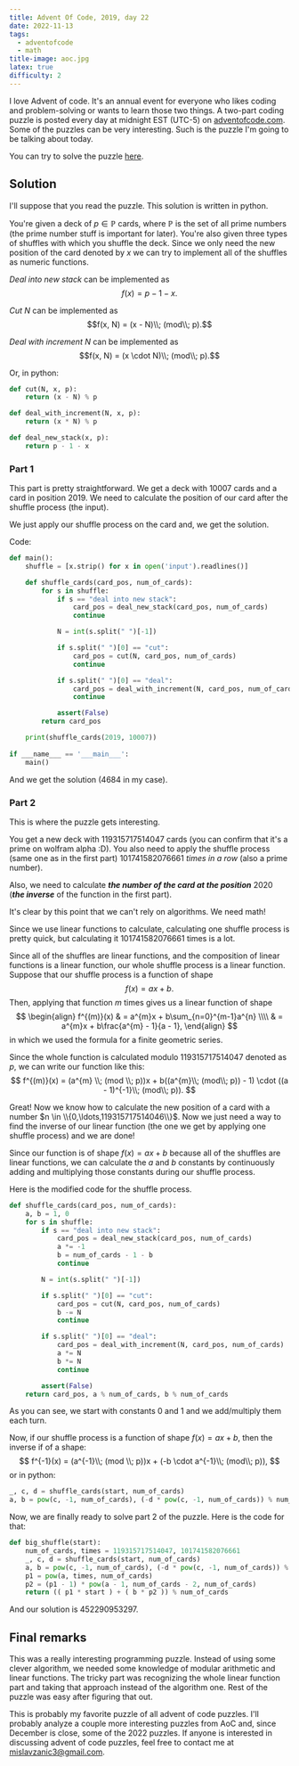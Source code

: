 ```yaml
---
title: Advent Of Code, 2019, day 22
date: 2022-11-13
tags: 
  - adventofcode
  - math
title-image: aoc.jpg
latex: true
difficulty: 2
---
```

I love Advent of code.
It's an annual event for everyone who likes coding and problem-solving or wants to learn those two things.
A two-part coding puzzle is posted every day at midnight EST (UTC-5) on [adventofcode.com](https://adventofcode.com "adventofcode.com").
Some of the puzzles can be very interesting.
Such is the puzzle I'm going to be talking about today.

You can try to solve the puzzle [here](https://adventofcode.com/2019/day/22 "https://adventofcode.com/2019/day/22").

## Solution
I'll suppose that you read the puzzle.
This solution is written in python.

You're given a deck of $p \in \mathbb{P}$ cards, where $\mathbb{P}$ is the set of all prime numbers (the prime number stuff is important for later).
You're also given three types of shuffles with which you shuffle the deck.
Since we only need the new position of the card denoted by $x$ we can try to implement all of the shuffles as numeric functions.

*Deal into new stack* can be implemented as $$f(x) = p - 1 - x.$$

*Cut N* can be implemented as $$f(x, N) = (x - N)\\; (mod\\; p).$$

*Deal with increment N* can be implemented as $$f(x, N) = (x \cdot N)\\; (mod\\; p).$$

Or, in python:
```python
def cut(N, x, p):
    return (x - N) % p

def deal_with_increment(N, x, p):
    return (x * N) % p

def deal_new_stack(x, p):
    return p - 1 - x
```

### Part 1

This part is pretty straightforward.
We get a deck with $10007$ cards and a card in position $2019$. We need to calculate the position of our card after the shuffle process (the input).

We just apply our shuffle process on the card and, we get the solution.

Code:
```python
def main():
    shuffle = [x.strip() for x in open('input').readlines()]

    def shuffle_cards(card_pos, num_of_cards):
        for s in shuffle:
            if s == "deal into new stack":
                card_pos = deal_new_stack(card_pos, num_of_cards)
                continue

            N = int(s.split(" ")[-1])

            if s.split(" ")[0] == "cut":
                card_pos = cut(N, card_pos, num_of_cards)
                continue

            if s.split(" ")[0] == "deal":
                card_pos = deal_with_increment(N, card_pos, num_of_cards)
                continue

            assert(False)
        return card_pos

    print(shuffle_cards(2019, 10007))
    
if ___name___ == '___main___':
    main()
```
And we get the solution ($4684$ in my case).

### Part 2
This is where the puzzle gets interesting.

You get a new deck with $119315717514047$ cards (you can confirm that it's a prime on wolfram alpha :D).
You also need to apply the shuffle process (same one as in the first part) $101741582076661$ *times in a row* (also a prime number). 

Also, we need to calculate _**the number of the card at the position**_ $2020$ (_**the inverse**_ of the function in the first part).

It's clear by this point that we can't rely on algorithms. We need math!

Since we use linear functions to calculate, calculating one shuffle process is pretty quick, but calculating it $101741582076661$ times is a lot.

Since all of the shuffles are linear functions, and the composition of linear functions is a linear function, our whole shuffle process is a linear function.
Suppose that our shuffle process is a function of shape $$f(x) = ax + b.$$
Then, applying that function $m$ times gives us a linear function of shape 
$$
\begin{align}
f^{(m)}(x) & = a^{m}x + b\sum_{n=0}^{m-1}a^{n} \\\\
           & = a^{m}x + b\frac{a^{m} - 1}{a - 1},
\end{align}
$$
in which we used the formula for a finite geometric series.

Since the whole function is calculated modulo $119315717514047$ denoted as $p$, we can write our function like this:
$$
f^{(m)}(x) = (a^{m} \\; (mod \\; p))x + b((a^{m}\\; (mod\\; p)) - 1) \cdot ((a - 1)^{-1}\\; (mod\\; p)).
$$

Great! Now we know how to calculate the new position of a card with a number $n \in \\{0,\ldots,119315717514046\\}$.
Now we just need a way to find the inverse of our linear function (the one we get by applying one shuffle process) and we are done!

Since our function is of shape $f(x) = ax + b$ because all of the shuffles are linear functions, we can calculate the $a$ and $b$ constants by continuously adding and multiplying those constants during our shuffle process. 

Here is the modified code for the shuffle process.

```python
def shuffle_cards(card_pos, num_of_cards):
    a, b = 1, 0
    for s in shuffle:
        if s == "deal into new stack":
            card_pos = deal_new_stack(card_pos, num_of_cards)
            a *= -1
            b = num_of_cards - 1 - b
            continue

        N = int(s.split(" ")[-1])

        if s.split(" ")[0] == "cut":
            card_pos = cut(N, card_pos, num_of_cards)
            b -= N
            continue

        if s.split(" ")[0] == "deal":
            card_pos = deal_with_increment(N, card_pos, num_of_cards)
            a *= N
            b *= N
            continue

        assert(False)
    return card_pos, a % num_of_cards, b % num_of_cards
```

As you can see, we start with constants $0$ and $1$ and we add/multiply them each turn.

Now, if our shuffle process is a function of shape $f(x) = ax + b$, then the inverse if of a shape:
$$
f^{-1}(x) = (a^{-1}\\; (mod \\; p))x + (-b \cdot a^{-1}\\; (mod\\; p)),
$$
or in python:
```python
_, c, d = shuffle_cards(start, num_of_cards)
a, b = pow(c, -1, num_of_cards), (-d * pow(c, -1, num_of_cards)) % num_of_cards
```

Now, we are finally ready to solve part 2 of the puzzle. Here is the code for that:
```python
def big_shuffle(start):
    num_of_cards, times = 119315717514047, 101741582076661
    _, c, d = shuffle_cards(start, num_of_cards)
    a, b = pow(c, -1, num_of_cards), (-d * pow(c, -1, num_of_cards)) % num_of_cards
    p1 = pow(a, times, num_of_cards)
    p2 = (p1 - 1) * pow(a - 1, num_of_cards - 2, num_of_cards)
    return (( p1 * start ) + ( b * p2 )) % num_of_cards
```

And our solution is $452290953297$.

## Final remarks

This was a really interesting programming puzzle. Instead of using some clever algorithm, we needed some knowledge of modular arithmetic and linear functions.
The tricky part was recognizing the whole linear function part and taking that approach instead of the algorithm one.
Rest of the puzzle was easy after figuring that out.


This is probably my favorite puzzle of all advent of code puzzles. I'll probably analyze a couple more interesting puzzles from AoC and, since December is close, some of the 2022 puzzles.
If anyone is interested in discussing advent of code puzzles, feel free to contact me at [mislavzanic3@gmail.com](mailto:mislavzanic3@gmail.com).
